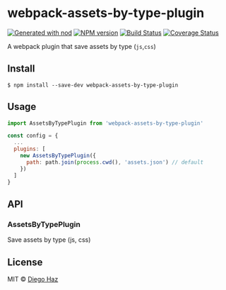 # webpack-assets-by-type-plugin

[![Generated with nod](https://img.shields.io/badge/generator-nod-2196F3.svg?style=flat-square)](https://github.com/diegohaz/nod)
[![NPM version](https://img.shields.io/npm/v/webpack-assets-by-type-plugin.svg?style=flat-square)](https://npmjs.org/package/webpack-assets-by-type-plugin)
[![Build Status](https://img.shields.io/travis/diegohaz/webpack-assets-by-type-plugin/master.svg?style=flat-square)](https://travis-ci.org/diegohaz/webpack-assets-by-type-plugin) [![Coverage Status](https://img.shields.io/codecov/c/github/diegohaz/webpack-assets-by-type-plugin/master.svg?style=flat-square)](https://codecov.io/gh/diegohaz/webpack-assets-by-type-plugin/branch/master)

A webpack plugin that save assets by type (`js`,`css`)

## Install

    $ npm install --save-dev webpack-assets-by-type-plugin

## Usage

```js
import AssetsByTypePlugin from 'webpack-assets-by-type-plugin'

const config = {
  ...
  plugins: [
    new AssetsByTypePlugin({
      path: path.join(process.cwd(), 'assets.json') // default
    })
  ]
}
```

## API

<!-- Generated by documentation.js. Update this documentation by updating the source code. -->

### AssetsByTypePlugin

Save assets by type (js, css)

## License

MIT © [Diego Haz](https://github.com/diegohaz)

